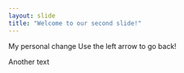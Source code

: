 ```yaml
---
layout: slide
title: "Welcome to our second slide!"
---
```

My personal change
Use the left arrow to go back!

Another text
